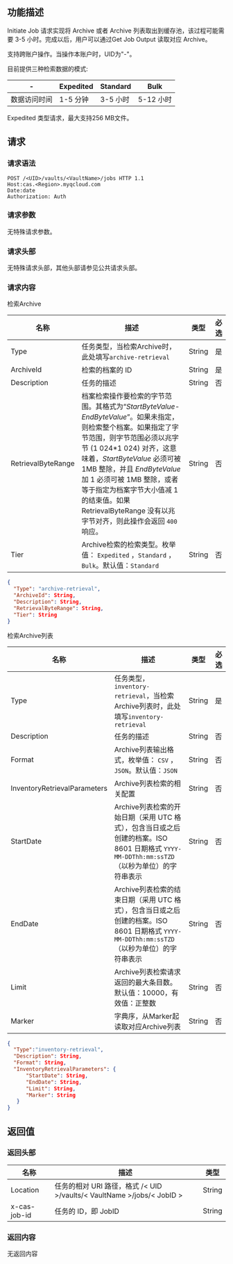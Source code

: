 ## 功能描述

Initiate Job 请求实现将 Archive 或者 Archive 列表取出到缓存池，该过程可能需要 3-5 小时。完成以后，用户可以通过Get Job Output 读取对应 Archive。

支持跨账户操作。当操作本账户时，UID为"-"。

目前提供三种检索数据的模式:

| -      | Expedited | Standard | Bulk    |
| ------ | --------- | -------- | ------- |
| 数据访问时间 | 1-5 分钟    | 3-5 小时   | 5-12 小时 |

 Expedited 类型请求，最大支持256 MB文件。

## 请求

### 请求语法

```HTTP
POST /<UID>/vaults/<VaultName>/jobs HTTP 1.1
Host:cas.<Region>.myqcloud.com
Date:date
Authorization: Auth
```

### 请求参数

无特殊请求参数。

### 请求头部

无特殊请求头部，其他头部请参见公共请求头部。

### 请求内容

检索Archive

| 名称                 | 描述                                       | 类型     | 必选   |
| ------------------ | ---------------------------------------- | ------ | ---- |
| Type               | 任务类型，当检索Archive时，此处填写`archive-retrieval` | String | 是    |
| ArchiveId          | 检索的档案的 ID                                | String | 是    |
| Description        | 任务的描述                                    | String | 否    |
| RetrievalByteRange | 档案检索操作要检索的字节范围。其格式为“*StartByteValue*-*EndByteValue*”。如果未指定，则检索整个档案。如果指定了字节范围，则字节范围必须以兆字节 (1 024\*1 024) 对齐，这意味着，*StartByteValue* 必须可被 1MB 整除，并且 *EndByteValue* 加 1 必须可被 1MB 整除，或者等于指定为档案字节大小值减 1 的结束值。如果 RetrievalByteRange 没有以兆字节对齐，则此操作会返回 `400` 响应。 | String | 否    |
| Tier               | Archive检索的检索类型。枚举值： `Expedited` ，`Standard` ，`Bulk`。默认值：`Standard` | String | 否    |

```json
{
  "Type": "archive-retrieval",
  "ArchiveId": String,
  "Description": String,
  "RetrievalByteRange": String,
  "Tier": String 
}
```

检索Archive列表

| 名称                           | 描述                                       | 类型     | 必选   |
| ---------------------------- | ---------------------------------------- | ------ | ---- |
| Type                         | 任务类型，`inventory-retrieval`，当检索Archive列表时，此处填写`inventory-retrieval` | String | 是    |
| Description                  | 任务的描述                                    | String | 否    |
| Format                       | Archive列表输出格式，枚举值： `CSV` ，`JSON`。默认值：`JSON` | String | 否    |
| InventoryRetrievalParameters | Archive列表检索的相关配置                         | String | 否    |
| StartDate                    | Archive列表检索的开始日期（采用 UTC 格式），包含当日或之后创建的档案。ISO 8601 日期格式 `YYYY-MM-DDThh:mm:ssTZD`（以秒为单位）的字符串表示 | String | 否    |
| EndDate                      | Archive列表检索的结束日期（采用 UTC 格式），包含当日或之后创建的档案。ISO 8601 日期格式 `YYYY-MM-DDThh:mm:ssTZD`（以秒为单位）的字符串表示 | String | 否    |
| Limit                        | Archive列表检索请求返回的最大条目数。默认值：10000，有效值：正整数  | String | 否    |
| Marker                       | 字典序，从Marker起读取对应Archive列表                | String | 否    |

```json
{
  "Type":"inventory-retrieval",
  "Description": String,
  "Format": String,  
  "InventoryRetrievalParameters": { 
      "StartDate": String,
      "EndDate": String,
      "Limit": String,
      "Marker": String
   }   
}
```

## 返回值

### 返回头部

| 名称           | 描述                                       | 类型     |
| ------------ | ---------------------------------------- | ------ |
| Location     | 任务的相对 URI 路径，格式 /< UID >/vaults/< VaultName >/jobs/< JobID > | String |
| x-cas-job-id | 任务的 ID，即 JobID                           | String |

### 返回内容

无返回内容
